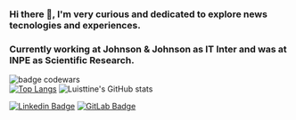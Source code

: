### Hi there 👋, I'm very curious and dedicated to explore news tecnologies and experiences.
### Currently working at Johnson & Johnson as IT Inter and was at INPE as Scientific Research.
![badge codewars](https://www.codewars.com/users/Luisttine/badges/large)  
[![Top Langs](https://github-readme-stats.vercel.app/api/top-langs/?username=Luisttine&show_icons=true&theme=radical)](https://github.com/Luisttine/github-readme-stats)  ![Luisttine's GitHub stats](https://github-readme-stats.vercel.app/api?username=Luisttine&show_icons=true&theme=radical)  

[![Linkedin Badge](https://img.shields.io/badge/-LinkedIn-blue?style=flat-square&logo=Linkedin&logoColor=white&link=https://www.linkedin.com/in/fagnerpsantos/)](https://www.linkedin.com/in/lu%C3%ADs-souza/)
[![GitLab Badge](https://img.shields.io/badge/-GitLab-orange?style=flat-square&logo=GitLab&logoColor=white&link=https://www.linkedin.com/in/fagnerpsantos/)](https://gitlab.com/Luisttine)
